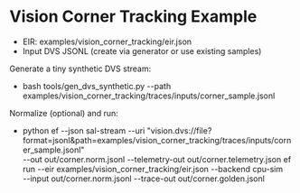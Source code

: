 # Vision Corner Tracking Example

- EIR: examples/vision_corner_tracking/eir.json
- Input DVS JSONL (create via generator or use existing samples)

Generate a tiny synthetic DVS stream:
- bash
  tools/gen_dvs_synthetic.py --path examples/vision_corner_tracking/traces/inputs/corner_sample.jsonl

Normalize (optional) and run:
- python
  ef --json sal-stream --uri "vision.dvs://file?format=jsonl&path=examples/vision_corner_tracking/traces/inputs/corner_sample.jsonl" \
     --out out/corner.norm.jsonl --telemetry-out out/corner.telemetry.json
  ef run --eir examples/vision_corner_tracking/eir.json --backend cpu-sim \
         --input out/corner.norm.jsonl --trace-out out/corner.golden.jsonl
